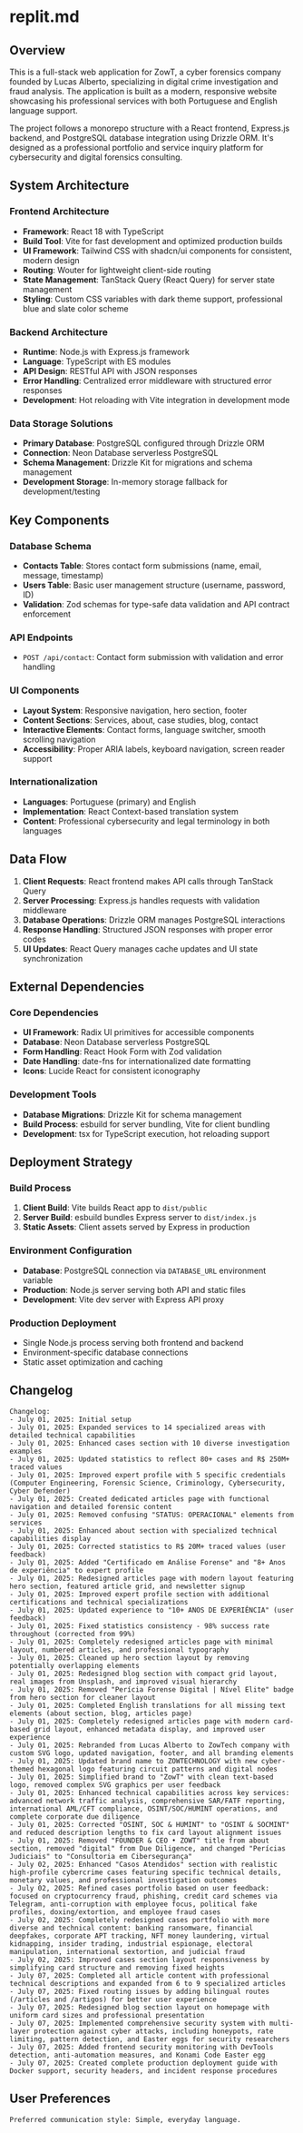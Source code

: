 # replit.md

## Overview

This is a full-stack web application for ZowT, a cyber forensics company founded by Lucas Alberto, specializing in digital crime investigation and fraud analysis. The application is built as a modern, responsive website showcasing his professional services with both Portuguese and English language support.

The project follows a monorepo structure with a React frontend, Express.js backend, and PostgreSQL database integration using Drizzle ORM. It's designed as a professional portfolio and service inquiry platform for cybersecurity and digital forensics consulting.

## System Architecture

### Frontend Architecture
- **Framework**: React 18 with TypeScript
- **Build Tool**: Vite for fast development and optimized production builds
- **UI Framework**: Tailwind CSS with shadcn/ui components for consistent, modern design
- **Routing**: Wouter for lightweight client-side routing
- **State Management**: TanStack Query (React Query) for server state management
- **Styling**: Custom CSS variables with dark theme support, professional blue and slate color scheme

### Backend Architecture
- **Runtime**: Node.js with Express.js framework
- **Language**: TypeScript with ES modules
- **API Design**: RESTful API with JSON responses
- **Error Handling**: Centralized error middleware with structured error responses
- **Development**: Hot reloading with Vite integration in development mode

### Data Storage Solutions
- **Primary Database**: PostgreSQL configured through Drizzle ORM
- **Connection**: Neon Database serverless PostgreSQL
- **Schema Management**: Drizzle Kit for migrations and schema management
- **Development Storage**: In-memory storage fallback for development/testing

## Key Components

### Database Schema
- **Contacts Table**: Stores contact form submissions (name, email, message, timestamp)
- **Users Table**: Basic user management structure (username, password, ID)
- **Validation**: Zod schemas for type-safe data validation and API contract enforcement

### API Endpoints
- `POST /api/contact`: Contact form submission with validation and error handling

### UI Components
- **Layout System**: Responsive navigation, hero section, footer
- **Content Sections**: Services, about, case studies, blog, contact
- **Interactive Elements**: Contact forms, language switcher, smooth scrolling navigation
- **Accessibility**: Proper ARIA labels, keyboard navigation, screen reader support

### Internationalization
- **Languages**: Portuguese (primary) and English
- **Implementation**: React Context-based translation system
- **Content**: Professional cybersecurity and legal terminology in both languages

## Data Flow

1. **Client Requests**: React frontend makes API calls through TanStack Query
2. **Server Processing**: Express.js handles requests with validation middleware
3. **Database Operations**: Drizzle ORM manages PostgreSQL interactions
4. **Response Handling**: Structured JSON responses with proper error codes
5. **UI Updates**: React Query manages cache updates and UI state synchronization

## External Dependencies

### Core Dependencies
- **UI Framework**: Radix UI primitives for accessible components
- **Database**: Neon Database serverless PostgreSQL
- **Form Handling**: React Hook Form with Zod validation
- **Date Handling**: date-fns for internationalized date formatting
- **Icons**: Lucide React for consistent iconography

### Development Tools
- **Database Migrations**: Drizzle Kit for schema management
- **Build Process**: esbuild for server bundling, Vite for client bundling
- **Development**: tsx for TypeScript execution, hot reloading support

## Deployment Strategy

### Build Process
1. **Client Build**: Vite builds React app to `dist/public`
2. **Server Build**: esbuild bundles Express server to `dist/index.js`
3. **Static Assets**: Client assets served by Express in production

### Environment Configuration
- **Database**: PostgreSQL connection via `DATABASE_URL` environment variable
- **Production**: Node.js server serving both API and static files
- **Development**: Vite dev server with Express API proxy

### Production Deployment
- Single Node.js process serving both frontend and backend
- Environment-specific database connections
- Static asset optimization and caching

## Changelog
```
Changelog:
- July 01, 2025: Initial setup
- July 01, 2025: Expanded services to 14 specialized areas with detailed technical capabilities
- July 01, 2025: Enhanced cases section with 10 diverse investigation examples
- July 01, 2025: Updated statistics to reflect 80+ cases and R$ 250M+ traced values
- July 01, 2025: Improved expert profile with 5 specific credentials (Computer Engineering, Forensic Science, Criminology, Cybersecurity, Cyber Defender)
- July 01, 2025: Created dedicated articles page with functional navigation and detailed forensic content
- July 01, 2025: Removed confusing "STATUS: OPERACIONAL" elements from services
- July 01, 2025: Enhanced about section with specialized technical capabilities display
- July 01, 2025: Corrected statistics to R$ 20M+ traced values (user feedback)
- July 01, 2025: Added "Certificado em Análise Forense" and "8+ Anos de experiência" to expert profile
- July 01, 2025: Redesigned articles page with modern layout featuring hero section, featured article grid, and newsletter signup
- July 01, 2025: Improved expert profile section with additional certifications and technical specializations
- July 01, 2025: Updated experience to "10+ ANOS DE EXPERIÊNCIA" (user feedback)
- July 01, 2025: Fixed statistics consistency - 98% success rate throughout (corrected from 99%)
- July 01, 2025: Completely redesigned articles page with minimal layout, numbered articles, and professional typography
- July 01, 2025: Cleaned up hero section layout by removing potentially overlapping elements
- July 01, 2025: Redesigned blog section with compact grid layout, real images from Unsplash, and improved visual hierarchy
- July 01, 2025: Removed "Perícia Forense Digital | Nível Elite" badge from hero section for cleaner layout
- July 01, 2025: Completed English translations for all missing text elements (about section, blog, articles page)
- July 01, 2025: Completely redesigned articles page with modern card-based grid layout, enhanced metadata display, and improved user experience
- July 01, 2025: Rebranded from Lucas Alberto to ZowTech company with custom SVG logo, updated navigation, footer, and all branding elements
- July 01, 2025: Updated brand name to ZOWTECHNOLOGY with new cyber-themed hexagonal logo featuring circuit patterns and digital nodes
- July 01, 2025: Simplified brand to "ZowT" with clean text-based logo, removed complex SVG graphics per user feedback
- July 01, 2025: Enhanced technical capabilities across key services: advanced network traffic analysis, comprehensive SAR/FATF reporting, international AML/CFT compliance, OSINT/SOC/HUMINT operations, and complete corporate due diligence
- July 01, 2025: Corrected "OSINT, SOC & HUMINT" to "OSINT & SOCMINT" and reduced description lengths to fix card layout alignment issues
- July 01, 2025: Removed "FOUNDER & CEO • ZOWT" title from about section, removed "digital" from Due Diligence, and changed "Perícias Judiciais" to "Consultoria em Cibersegurança"
- July 02, 2025: Enhanced "Casos Atendidos" section with realistic high-profile cybercrime cases featuring specific technical details, monetary values, and professional investigation outcomes
- July 02, 2025: Refined cases portfolio based on user feedback: focused on cryptocurrency fraud, phishing, credit card schemes via Telegram, anti-corruption with employee focus, political fake profiles, doxing/extortion, and employee fraud cases
- July 02, 2025: Completely redesigned cases portfolio with more diverse and technical content: banking ransomware, financial deepfakes, corporate APT tracking, NFT money laundering, virtual kidnapping, insider trading, industrial espionage, electoral manipulation, international sextortion, and judicial fraud
- July 02, 2025: Improved cases section layout responsiveness by simplifying card structure and removing fixed heights
- July 07, 2025: Completed all article content with professional technical descriptions and expanded from 6 to 9 specialized articles
- July 07, 2025: Fixed routing issues by adding bilingual routes (/articles and /artigos) for better user experience
- July 07, 2025: Redesigned blog section layout on homepage with uniform card sizes and professional presentation
- July 07, 2025: Implemented comprehensive security system with multi-layer protection against cyber attacks, including honeypots, rate limiting, pattern detection, and Easter eggs for security researchers
- July 07, 2025: Added frontend security monitoring with DevTools detection, anti-automation measures, and Konami Code Easter egg
- July 07, 2025: Created complete production deployment guide with Docker support, security headers, and incident response procedures
```

## User Preferences
```
Preferred communication style: Simple, everyday language.
```
